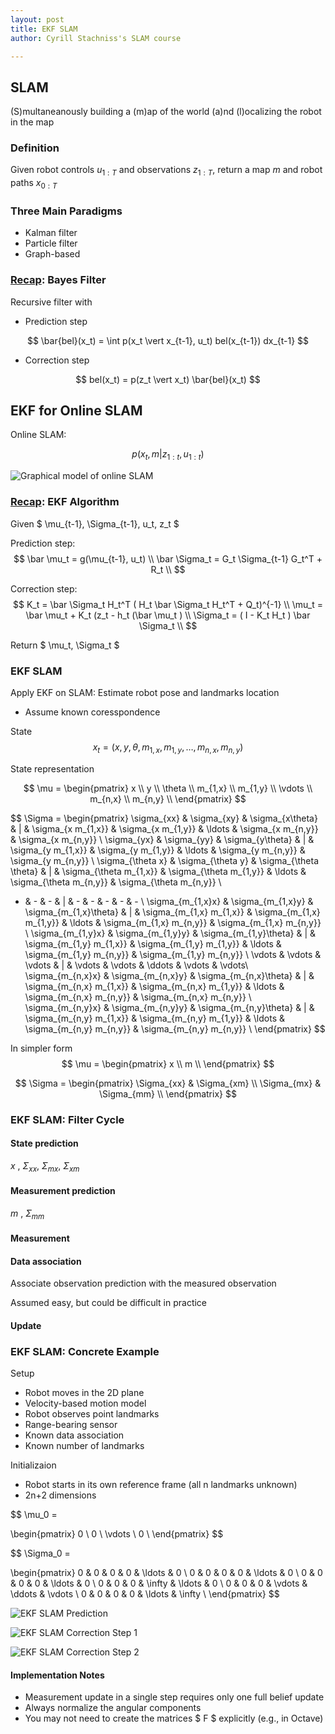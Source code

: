 ```yaml
---
layout: post
title: EKF SLAM
author: Cyrill Stachniss's SLAM course

---
```


## SLAM

(S)multaneanously building a (m)ap of the world (a)nd (l)ocalizing the robot in the map

### Definition

Given robot controls $u_{1:T}$ and observations $z_{1:T}$, return a map $m$ and robot paths $x_{0:T}$ 

### Three Main Paradigms
 - Kalman filter
 - Particle filter
 - Graph-based


### [Recap](https://jihongju.github.io/2018/10/02/slam-lecture-note-03/): Bayes Filter 
Recursive filter with 
 - Prediction step

$$
\bar{bel}(x_t) = \int p(x_t \vert x_{t-1}, u_t) bel(x_{t-1}) dx_{t-1}
$$

 - Correction step

$$
bel(x_t) = p(z_t \vert x_t) \bar{bel}(x_t)
$$


## EKF for Online SLAM

Online SLAM:

$$
p(x_t, m \vert z_{1:t}, u_{1:t})
$$


![Graphical model of online SLAM](https://www.dropbox.com/s/zcl4egxe6trgx1i/online-slam.png?dl=1)


### [Recap](https://jihongju.github.io/2018/10/04/slam-lecture-note-04/#extended-kalman-filter-algorithm): EKF Algorithm

Given $ \mu_{t-1}, \Sigma_{t-1}, u_t, z_t $

Prediction step:
$$ 
\bar \mu_t = g(\mu_{t-1}, u_t) \\
\bar \Sigma_t = G_t \Sigma_{t-1} G_t^T + R_t \\
$$

Correction step:
$$
K_t = \bar \Sigma_t H_t^T ( H_t \bar \Sigma_t H_t^T + Q_t)^{-1} \\
\mu_t = \bar \mu_t + K_t (z_t - h_t (\bar \mu_t ) \\
\Sigma_t = ( I - K_t H_t ) \bar \Sigma_t \\
$$

Return $ \mu_t, \Sigma_t $


### EKF SLAM

Apply EKF on SLAM: Estimate robot pose and landmarks location

 - Assume known coresspondence




State
$$
x_t = (x, y, \theta, m_{1,x}, m_{1,y}, \dots, m_{n, x}, m_{n, y})
$$


State representation

$$
\mu = 
\begin{pmatrix}
x \\
y \\
\theta \\
m_{1,x} \\
m_{1,y} \\
\vdots \\
m_{n,x} \\
m_{n,y} \\
\end{pmatrix}
$$


$$
\Sigma = 
\begin{pmatrix}
\sigma_{xx} & \sigma_{xy} & \sigma_{x\theta} & | & \sigma_{x m_{1,x}} & \sigma_{x m_{1,y}} & \ldots & \sigma_{x m_{n,y}} & \sigma_{x m_{n,y}} \\
\sigma_{yx} & \sigma_{yy} & \sigma_{y\theta} & | & \sigma_{y m_{1,x}} & \sigma_{y m_{1,y}} & \ldots & \sigma_{y m_{n,y}} & \sigma_{y m_{n,y}} \\
\sigma_{\theta x} & \sigma_{\theta y} & \sigma_{\theta \theta} & | & \sigma_{\theta m_{1,x}} & \sigma_{\theta m_{1,y}} & \ldots & \sigma_{\theta m_{n,y}} & \sigma_{\theta m_{n,y}} \\
- & - & - & | & - & - & - & - & - \\
\sigma_{m_{1,x}x} & \sigma_{m_{1,x}y} & \sigma_{m_{1,x}\theta} & | & \sigma_{m_{1,x} m_{1,x}} & \sigma_{m_{1,x} m_{1,y}} & \ldots & \sigma_{m_{1,x} m_{n,y}} & \sigma_{m_{1,x} m_{n,y}} \\
\sigma_{m_{1,y}x} & \sigma_{m_{1,y}y} & \sigma_{m_{1,y}\theta} & | & \sigma_{m_{1,y} m_{1,x}} & \sigma_{m_{1,y} m_{1,y}} & \ldots & \sigma_{m_{1,y} m_{n,y}} & \sigma_{m_{1,y} m_{n,y}} \\
\vdots  & \vdots & \vdots & |  & \vdots & \vdots & \ddots & \vdots & \vdots\\
\sigma_{m_{n,x}x} & \sigma_{m_{n,x}y} & \sigma_{m_{n,x}\theta} & | & \sigma_{m_{n,x} m_{1,x}} & \sigma_{m_{n,x} m_{1,y}} & \ldots & \sigma_{m_{n,x} m_{n,y}} & \sigma_{m_{n,x} m_{n,y}} \\
\sigma_{m_{n,y}x} & \sigma_{m_{n,y}y} & \sigma_{m_{n,y}\theta} & | & \sigma_{m_{n,y} m_{1,x}} & \sigma_{m_{n,y} m_{1,y}} & \ldots & \sigma_{m_{n,y} m_{n,y}} & \sigma_{m_{n,y} m_{n,y}} \\
\end{pmatrix}
$$

In simpler form
$$
\mu = 
\begin{pmatrix}
x \\
m \\
\end{pmatrix}
$$


$$
\Sigma = 
\begin{pmatrix}
\Sigma_{xx} & \Sigma_{xm} \\
\Sigma_{mx} & \Sigma_{mm} \\
\end{pmatrix}
$$

### EKF SLAM: Filter Cycle

#### State prediction

$x$ , $\Sigma_{xx}$, $\Sigma_{mx}$, $\Sigma_{xm}$

#### Measurement prediction
$m$ , $\Sigma_{mm}$

#### Measurement

#### Data association

Associate observation prediction with the measured observation

Assumed easy, but could be difficult in practice

#### Update 


### EKF SLAM: Concrete Example

Setup
 - Robot moves in the 2D plane
 - Velocity-based motion model
 - Robot observes point landmarks
 - Range-bearing sensor
 - Known data association
 - Known number of landmarks 

Initializaion
 - Robot starts in its own reference frame (all n landmarks unknown)
 - 2n+2 dimensions

$$
\mu_0 = 

\begin{pmatrix}
0 \\
0 \\ 
\vdots \\
0 \\
\end{pmatrix}
$$

$$
\Sigma_0 = 

\begin{pmatrix}
0 & 0 & 0 & 0 & \ldots & 0 \\
0 & 0 & 0 & 0 & \ldots & 0 \\
0 & 0 & 0 & 0 & \ldots & 0 \\
0 & 0 & 0 & \infty & \ldots & 0 \\
0 & 0 & 0 & \vdots & \ddots & \vdots \\
0 & 0 & 0 & 0 & \ldots & \infty \\
\end{pmatrix}
$$


![EKF SLAM Prediction](https://www.dropbox.com/s/d7h076z1e0l9omu/ekf_slam_prediction.png?dl=1)

![EKF SLAM Correction Step 1](https://www.dropbox.com/s/chetpivpl1esoth/ekf_slam_correction_1.png?dl=1)

![EKF SLAM Correction Step 2](https://www.dropbox.com/s/r2mbbg9i25fjiih/ekf_slam_correction_2.png?dl=1)

#### Implementation Notes
 - Measurement update in a single step requires only one full belief update 
 - Always normalize the angular components
 - You may not need to create the matrices $ F $  explicitly (e.g., in Octave)

